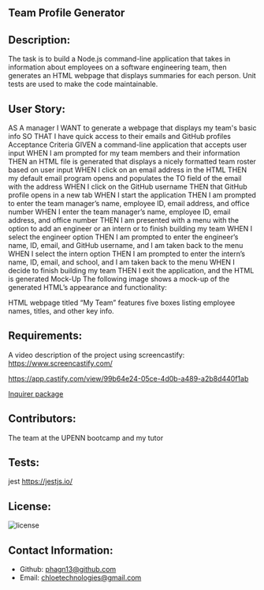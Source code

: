 ## Team Profile Generator

## Description:

The task is to build a Node.js command-line application that takes in information about employees on a software engineering team, then generates an HTML webpage that displays summaries for each person. Unit tests are used to make the code maintainable.

## User Story:

AS A manager
I WANT to generate a webpage that displays my team's basic info
SO THAT I have quick access to their emails and GitHub profiles
Acceptance Criteria
GIVEN a command-line application that accepts user input
WHEN I am prompted for my team members and their information
THEN an HTML file is generated that displays a nicely formatted team roster based on user input
WHEN I click on an email address in the HTML
THEN my default email program opens and populates the TO field of the email with the address
WHEN I click on the GitHub username
THEN that GitHub profile opens in a new tab
WHEN I start the application
THEN I am prompted to enter the team manager’s name, employee ID, email address, and office number
WHEN I enter the team manager’s name, employee ID, email address, and office number
THEN I am presented with a menu with the option to add an engineer or an intern or to finish building my team
WHEN I select the engineer option
THEN I am prompted to enter the engineer’s name, ID, email, and GitHub username, and I am taken back to the menu
WHEN I select the intern option
THEN I am prompted to enter the intern’s name, ID, email, and school, and I am taken back to the menu
WHEN I decide to finish building my team
THEN I exit the application, and the HTML is generated
Mock-Up
The following image shows a mock-up of the generated HTML’s appearance and functionality:

HTML webpage titled “My Team” features five boxes listing employee names, titles, and other key info.

## Requirements:

A video description of the project using screencastify: https://www.screencastify.com/ 

https://app.castify.com/view/99b64e24-05ce-4d0b-a489-a2b8d440f1ab

[Inquirer package](https://www.npmjs.com/package/inquirer/v/8.2.4)

## Contributors:

The team at the UPENN bootcamp and my tutor

## Tests:

jest https://jestjs.io/

## License:

![license](https://img.shields.io/badge/license-MIT-blue.svg)

## Contact Information:

- Github: [phagn13@github.com](https://github.com/phagn13@github.com)
- Email: [chloetechnologies@gmail.com](user@email.com)